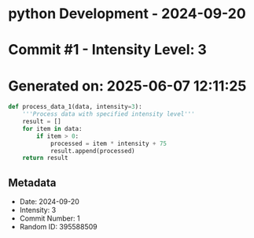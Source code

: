 ﻿# python Development - 2024-09-20
# Commit #1 - Intensity Level: 3
# Generated on: 2025-06-07 12:11:25
```python
def process_data_1(data, intensity=3):
    '''Process data with specified intensity level'''
    result = []
    for item in data:
        if item > 0:
            processed = item * intensity + 75
            result.append(processed)
    return result
```
## Metadata
- Date: 2024-09-20
- Intensity: 3
- Commit Number: 1
- Random ID: 395588509
